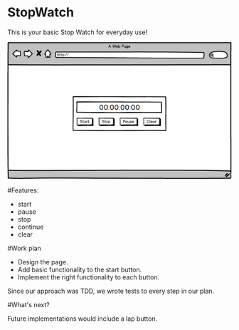 # StopWatch

This is your basic Stop Watch for everyday use!

![Stopwatch mockup](https://github.com/shireenzoaby/stopWatch/blob/master/Assets/Stopwatch.png)

#Features:
- start
- pause
- stop
- continue
- clear

#Work plan

- Design the page.
- Add basic functionality to the start button.
- Implement the right functionality to each button.

Since our approach was TDD, we wrote tests to every step in our plan.

#What's next?

Future implementations would include a lap button.
